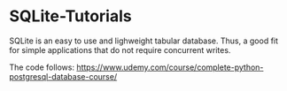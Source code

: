 # SQLite-Tutorials

SQLite is an easy to use and lighweight tabular database.
Thus, a good fit for simple applications that do not require concurrent writes.

The code follows: https://www.udemy.com/course/complete-python-postgresql-database-course/

